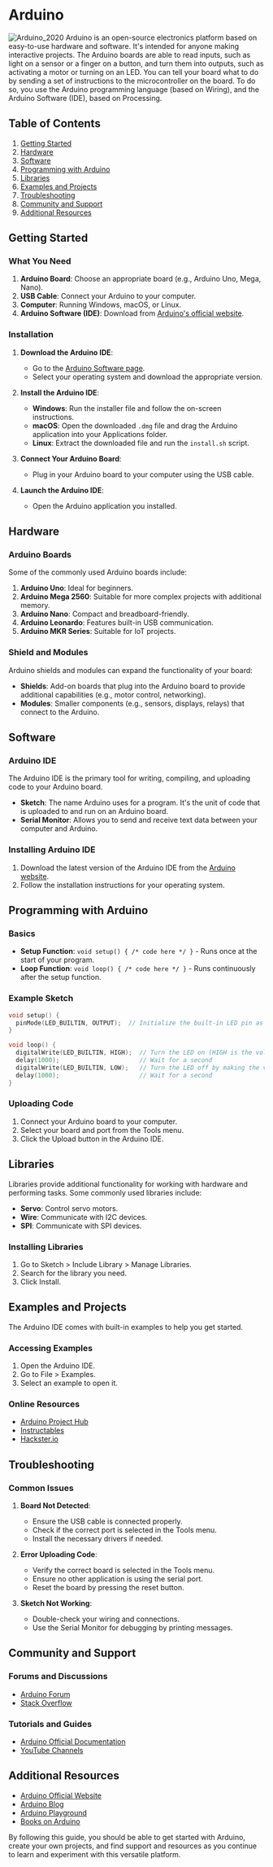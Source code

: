 # Arduino 
![Arduino_2020](https://github.com/CodeBeginner000001/Arduino-Projects/assets/92913917/0f4a8611-84c3-4b1a-ad35-d63229bdc5e4)
Arduino is an open-source electronics platform based on easy-to-use hardware and software. It's intended for anyone making interactive projects. The Arduino boards are able to read inputs, such as light on a sensor or a finger on a button, and turn them into outputs, such as activating a motor or turning on an LED. You can tell your board what to do by sending a set of instructions to the microcontroller on the board. To do so, you use the Arduino programming language (based on Wiring), and the Arduino Software (IDE), based on Processing.

## Table of Contents

1. [Getting Started](#getting-started)
2. [Hardware](#hardware)
3. [Software](#software)
4. [Programming with Arduino](#programming-with-arduino)
5. [Libraries](#libraries)
6. [Examples and Projects](#examples-and-projects)
7. [Troubleshooting](#troubleshooting)
8. [Community and Support](#community-and-support)
9. [Additional Resources](#additional-resources)

## Getting Started

### What You Need

1. **Arduino Board**: Choose an appropriate board (e.g., Arduino Uno, Mega, Nano).
2. **USB Cable**: Connect your Arduino to your computer.
3. **Computer**: Running Windows, macOS, or Linux.
4. **Arduino Software (IDE)**: Download from [Arduino's official website](https://www.arduino.cc/en/software).

### Installation

1. **Download the Arduino IDE**:
   - Go to the [Arduino Software page](https://www.arduino.cc/en/software).
   - Select your operating system and download the appropriate version.
   
2. **Install the Arduino IDE**:
   - **Windows**: Run the installer file and follow the on-screen instructions.
   - **macOS**: Open the downloaded `.dmg` file and drag the Arduino application into your Applications folder.
   - **Linux**: Extract the downloaded file and run the `install.sh` script.

3. **Connect Your Arduino Board**:
   - Plug in your Arduino board to your computer using the USB cable.

4. **Launch the Arduino IDE**:
   - Open the Arduino application you installed.

## Hardware

### Arduino Boards

Some of the commonly used Arduino boards include:

1. **Arduino Uno**: Ideal for beginners.
2. **Arduino Mega 2560**: Suitable for more complex projects with additional memory.
3. **Arduino Nano**: Compact and breadboard-friendly.
4. **Arduino Leonardo**: Features built-in USB communication.
5. **Arduino MKR Series**: Suitable for IoT projects.

### Shield and Modules

Arduino shields and modules can expand the functionality of your board:

- **Shields**: Add-on boards that plug into the Arduino board to provide additional capabilities (e.g., motor control, networking).
- **Modules**: Smaller components (e.g., sensors, displays, relays) that connect to the Arduino.

## Software

### Arduino IDE

The Arduino IDE is the primary tool for writing, compiling, and uploading code to your Arduino board.

- **Sketch**: The name Arduino uses for a program. It's the unit of code that is uploaded to and run on an Arduino board.
- **Serial Monitor**: Allows you to send and receive text data between your computer and Arduino.

### Installing Arduino IDE

1. Download the latest version of the Arduino IDE from the [Arduino website](https://www.arduino.cc/en/software).
2. Follow the installation instructions for your operating system.

## Programming with Arduino

### Basics

- **Setup Function**: `void setup() { /* code here */ }` - Runs once at the start of your program.
- **Loop Function**: `void loop() { /* code here */ }` - Runs continuously after the setup function.

### Example Sketch

```cpp
void setup() {
  pinMode(LED_BUILTIN, OUTPUT);  // Initialize the built-in LED pin as an output
}

void loop() {
  digitalWrite(LED_BUILTIN, HIGH);  // Turn the LED on (HIGH is the voltage level)
  delay(1000);                      // Wait for a second
  digitalWrite(LED_BUILTIN, LOW);   // Turn the LED off by making the voltage LOW
  delay(1000);                      // Wait for a second
}
```

### Uploading Code

1. Connect your Arduino board to your computer.
2. Select your board and port from the Tools menu.
3. Click the Upload button in the Arduino IDE.

## Libraries

Libraries provide additional functionality for working with hardware and performing tasks. Some commonly used libraries include:

- **Servo**: Control servo motors.
- **Wire**: Communicate with I2C devices.
- **SPI**: Communicate with SPI devices.

### Installing Libraries

1. Go to Sketch > Include Library > Manage Libraries.
2. Search for the library you need.
3. Click Install.

## Examples and Projects

The Arduino IDE comes with built-in examples to help you get started.

### Accessing Examples

1. Open the Arduino IDE.
2. Go to File > Examples.
3. Select an example to open it.

### Online Resources

- [Arduino Project Hub](https://create.arduino.cc/projecthub)
- [Instructables](https://www.instructables.com/howto/arduino/)
- [Hackster.io](https://www.hackster.io/arduino)

## Troubleshooting

### Common Issues

1. **Board Not Detected**:
   - Ensure the USB cable is connected properly.
   - Check if the correct port is selected in the Tools menu.
   - Install the necessary drivers if needed.

2. **Error Uploading Code**:
   - Verify the correct board is selected in the Tools menu.
   - Ensure no other application is using the serial port.
   - Reset the board by pressing the reset button.

3. **Sketch Not Working**:
   - Double-check your wiring and connections.
   - Use the Serial Monitor for debugging by printing messages.

## Community and Support

### Forums and Discussions

- [Arduino Forum](https://forum.arduino.cc/)
- [Stack Overflow](https://stackoverflow.com/questions/tagged/arduino)

### Tutorials and Guides

- [Arduino Official Documentation](https://www.arduino.cc/en/Tutorial/HomePage)
- [YouTube Channels](https://www.youtube.com/results?search_query=arduino+tutorial)

## Additional Resources

- [Arduino Official Website](https://www.arduino.cc/)
- [Arduino Blog](https://blog.arduino.cc/)
- [Arduino Playground](http://playground.arduino.cc/)
- [Books on Arduino](https://www.arduino.cc/en/Main/Books)

By following this guide, you should be able to get started with Arduino, create your own projects, and find support and resources as you continue to learn and experiment with this versatile platform.
